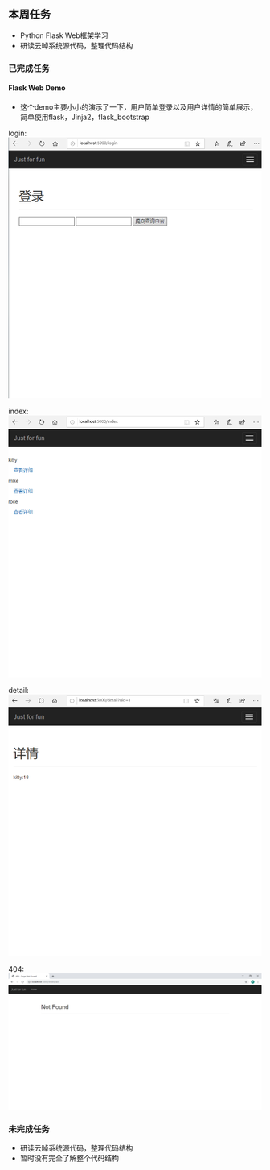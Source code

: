 ## 本周任务
- Python Flask Web框架学习  
- 研读云晫系统源代码，整理代码结构  

### 已完成任务  
#### Flask Web Demo  
- 这个demo主要小小的演示了一下，用户简单登录以及用户详情的简单展示，简单使用flask，Jinja2，flask_bootstrap  

login:  
![login](https://github.com/2019cloudcomputingpractices/CloudComputingCourse/blob/16340120-%E6%9D%8E%E6%98%8E%E6%97%AD/task5/image/login.png)  

index:  
![index](https://github.com/2019cloudcomputingpractices/CloudComputingCourse/blob/16340120-%E6%9D%8E%E6%98%8E%E6%97%AD/task5/image/index.png)  

detail:  
![detail](https://github.com/2019cloudcomputingpractices/CloudComputingCourse/blob/16340120-%E6%9D%8E%E6%98%8E%E6%97%AD/task5/image/detail.png)  

404:  
![404](https://github.com/2019cloudcomputingpractices/CloudComputingCourse/blob/16340120-%E6%9D%8E%E6%98%8E%E6%97%AD/task5/image/404.png)  

### 未完成任务  
- 研读云晫系统源代码，整理代码结构    
- 暂时没有完全了解整个代码结构  
